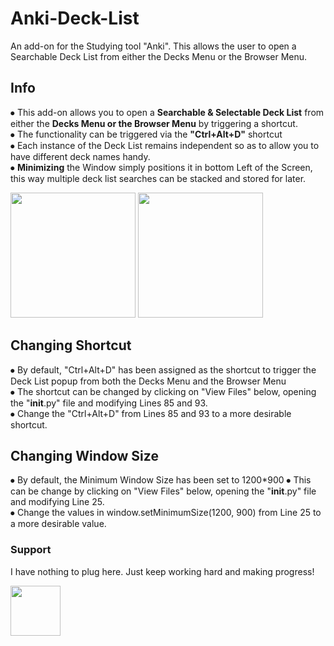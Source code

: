 # Anki-Deck-List
An add-on for the Studying tool "Anki". This allows the user to open a Searchable Deck List from either the Decks Menu or the Browser Menu.

## Info
⦁ This add-on allows you to open a <strong>Searchable & Selectable Deck List</strong> from either the <strong>Decks Menu or the Browser Menu</strong> by triggering a shortcut.  
⦁ The functionality can be triggered via the <strong>"Ctrl+Alt+D"</strong> shortcut  
⦁ Each instance of the Deck List remains independent so as to allow you to have different deck names handy.   
⦁ <strong>Minimizing</strong> the Window simply positions it in bottom Left of the Screen, this way multiple deck list searches can be stacked and stored for later.  

<img src="https://github.com/user-attachments/assets/b2aa12ae-cc79-4291-9e26-1aeb435a6e34" height="200" />
<img src="https://github.com/user-attachments/assets/03dde212-936d-47fb-a712-4b5f99f0eebe" height="200" />


## Changing Shortcut
⦁ By default, "Ctrl+Alt+D" has been assigned as the shortcut to trigger the Deck List popup from both the Decks Menu and the Browser Menu  
⦁ The shortcut can be changed by clicking on "View Files" below, opening the "__init__.py" file and modifying Lines 85 and 93.  
⦁ Change the "Ctrl+Alt+D" from Lines 85 and 93 to a more desirable shortcut.  

## Changing Window Size
⦁ By default, the Minimum Window Size has been set to 1200*900
⦁ This can be change by clicking on "View Files" below, opening the "__init__.py" file and modifying Line 25.  
⦁ Change the values in window.setMinimumSize(1200, 900) from Line 25 to a more desirable value. 

### Support
I have nothing to plug here. Just keep working hard and making progress!  

<img src="https://github.com/user-attachments/assets/d19c0b80-c5b3-4180-bdca-cb645edcd1ad" height="80" />
